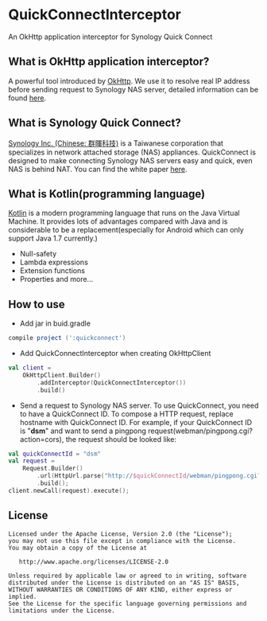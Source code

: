 QuickConnectInterceptor
=======================

An OkHttp application interceptor for Synology Quick Connect

What is OkHttp application interceptor?
---------------------------------------

A powerful tool introduced by [OkHttp][okhttp]. We use it to resolve real IP address before sending request to Synology NAS server, detailed information can be found [here][interceptor].


What is Synology Quick Connect?
-------------------------------

[Synology Inc. (Chinese: 群暉科技)][synology] is a Taiwanese corporation that specializes in network attached storage (NAS) appliances.
QuickConnect is designed to make connecting Synology NAS servers easy and quick, even NAS is behind NAT. You can find the white paper [here][quickconnect].

What is Kotlin(programming language)
------------------------------------

[Kotlin][kotlin] is a modern programming language that runs on the Java Virtual Machine.
It provides lots of advantages compared with Java and is considerable to be a replacement(especially for Android which can only support Java 1.7 currently.)

* Null-safety
* Lambda expressions
* Extension functions
* Properties and more...

How to use
----------

- Add jar in buid.gradle
```groovy
compile project (':quickconnect')
```

- Add QuickConnectInterceptor when creating OkHttpClient
```kotlin
val client = 
    OkHttpClient.Builder()
        .addInterceptor(QuickConnectInterceptor())
        .build()
```

- Send a request to Synology NAS server. 
To use QuickConnect, you need to have a QuickConnect ID. To compose a HTTP request, replace hostname with QuickConnect ID.
For example, if your QuickConnect ID is "**dsm**" and want to send a pingpong request(webman/pingpong.cgi?action=cors), the request should be looked like:
```kotlin
val quickConnectId = "dsm"
val request = 
    Request.Builder()
        .url(HttpUrl.parse("http://$quickConnectId/webman/pingpong.cgi?action=cors"))
        .build();
client.newCall(request).execute();
```


License
-------

    Licensed under the Apache License, Version 2.0 (the "License");
    you may not use this file except in compliance with the License.
    You may obtain a copy of the License at

       http://www.apache.org/licenses/LICENSE-2.0

    Unless required by applicable law or agreed to in writing, software
    distributed under the License is distributed on an "AS IS" BASIS,
    WITHOUT WARRANTIES OR CONDITIONS OF ANY KIND, either express or implied.
    See the License for the specific language governing permissions and 
    limitations under the License.


[okhttp]: http://square.github.io/okhttp/
[interceptor]: https://github.com/square/okhttp/wiki/Interceptors
[synology]: https://www.synology.com
[kotlin]: https://kotlinlang.org/
[quickconnect]: https://global.download.synology.com/download/Document/WhitePaper/Synology_QuickConnect_White_Paper.pdf

